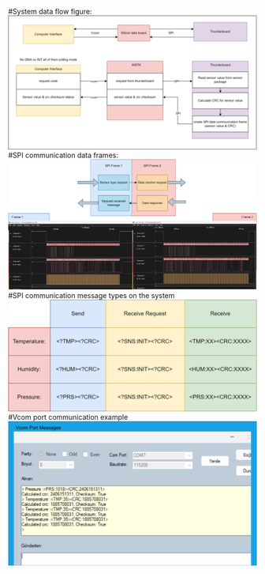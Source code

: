 #System data flow figure:
![System data flow figure](Diagrams/systemFlow_diagram.png)
#SPI communication data frames:
![SPI communication data frames](Diagrams/dataSPI_frame.png)
#SPI communication message types on the system
![SPI communication message types on the system](Diagrams/communicationMessage_types.png)
#Vcom port communication example
![Vcom port communication example](Diagrams/vcomPort_messages.png)
